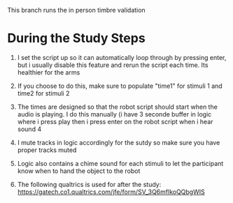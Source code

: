 This branch runs the in person timbre validation

# During the Study Steps

1) I set the script up so it can automatically loop through by pressing enter, but i usually disable this feature and rerun the script each time. Its healthier for the arms

2) If you choose to do this, make sure to populate "time1" for stimuli 1 and time2 for stimuli 2

3) The times are designed so that the robot script should start when the audio is playing. I do this manually (i have 3 seconde buffer in logic where i press play then i press enter on the robot script when i hear sound
4 

4) I mute tracks in logic accordingly for the sutdy so make sure you have proper tracks muted

5) Logic also contains a chime sound for each stimuli to let the participant know when to hand the object to the robot

6) The following qualtrics is used for after the study: https://gatech.co1.qualtrics.com/jfe/form/SV_3Q6mflkoQQbgWIS

